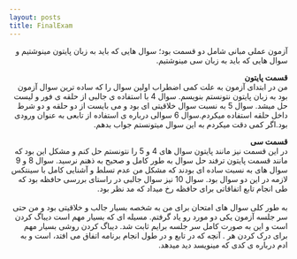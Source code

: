 ```yaml
---
layout: posts
title: FinalExam
---
```


<div dir="rtl">
آزمون عملی مبانی شامل دو قسمت بود؛ سوال هایی که باید به زبان پایتون مینوشتیم و سوال هایی که باید به زبان سی مینوشتیم.
<br>

**قسمت پایتون**
<br>
من در ابتدای آزمون به علت کمی اضطراب اولین سوال را که ساده ترین سوال آزمون بود به زبان پایتون نتونستم بنویسم. 
سوال 4 با استفاده ی جالبی از حلقه ی فور و لیست حل میشد.
سوال 5 به نسبت سوال خلاقیتی ای بود و می بایست از دو حلقه و دو شرط داخل حلقه استفاده میکردم.سوال 6 سوالی درباره ی استفاده از تابعی به عنوان ورودی بود.اگر کمی دقت میکردم به این سوال میتونستم جواب بدهم.
<br>

**قسمت سی**
<br>
 در این قسمت نیز مانند پایتون سوال های 4 و 5 را نتونستم حل کنم و مشکل این بود که مانند قسمت پایتون ترفند حل سوال به طور کامل و صحیح به ذهنم نرسید. سوال 8 و 9 سوال های به نسبت ساده ای بودند که مشکل من عدم تسلط و آشنایی کامل با سینتکس لازمه در این  دو سوال بود. 
سوال 10 نیز سوال جالبی در راستای بررسی حافظه بود که طی انجام تابع اتفاقاتی برای حافظه رخ میداد که مد نظر بود.
<br>
<br>
به طور کلی سوال های امتحان برای من به شخصه بسیار جالب و خلاقیتی بود و من حتی سر جلسه آزمون یکی دو مورد رو یاد گرفتم. مسیله  ای که بسیار مهم است دیباگ کردن است و این به صورت کامل سر جلسه برایم ثابت شد. دیباگ کردن روشی بسیار مهم برای درک کردن هر . آنچه که در تابع و در طول انجام برنامه اتفاق می افتد، است و به ادم درباره ی کدی که مینویسد دید میدهد.
</div>
